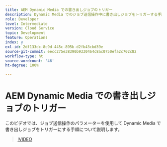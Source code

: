 ```yaml
---
title: AEM Dynamic Media での書き出しジョブのトリガー
description: Dynamic Media でのジョブ送信操作中に書き出しジョブをトリガーする手順です。
role: Developer
level: Intermediate
version: Cloud Service
topic: Development
feature: Operations
index: y
exl-id: 2df133dc-8c9d-445c-895b-d2fb43cbd39e
source-git-commit: eecc275e38390b9330464c8ac0750efa2c702c82
workflow-type: ht
source-wordcount: '46'
ht-degree: 100%

---
```


# AEM Dynamic Media での書き出しジョブのトリガー

このビデオでは、ジョブ送信操作のパラメーターを使用して Dynamic Media で書き出しジョブをトリガーにする手順について説明します。

>[!VIDEO](https://video.tv.adobe.com/v/335454?quality=12&learn=on)
